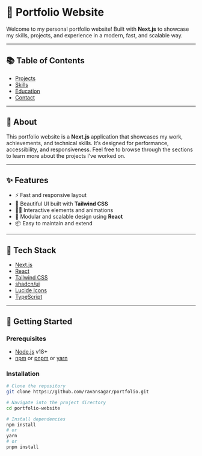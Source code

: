 # 🚀 Portfolio Website

Welcome to my personal portfolio website! Built with **Next.js** to showcase my skills, projects, and experience in a modern, fast, and scalable way.

---

## 📚 Table of Contents

- [Projects](#projects)
- [Skills](#skills)
- [Education](#education)
- [Contact](#contact)

---

## 📖 About

This portfolio website is a **Next.js** application that showcases my work, achievements, and technical skills. It’s designed for performance, accessibility, and responsiveness. Feel free to browse through the sections to learn more about the projects I’ve worked on.

---

## ✨ Features

- ⚡️ Fast and responsive layout
- 🎨 Beautiful UI built with **Tailwind CSS**
- 🧑‍💻 Interactive elements and animations
- 🧱 Modular and scalable design using **React**
- 📦 Easy to maintain and extend

---

## 🧰 Tech Stack

- [Next.js](https://nextjs.org/)
- [React](https://reactjs.org/)
- [Tailwind CSS](https://tailwindcss.com/)
- [shadcn/ui](https://ui.shadcn.dev/)
- [Lucide Icons](https://lucide.dev/)
- [TypeScript](https://www.typescriptlang.org/)

---

## 🚀 Getting Started

### Prerequisites

- [Node.js](https://nodejs.org/) v18+
- [npm](https://www.npmjs.com/) or [pnpm](https://pnpm.io/) or [yarn](https://yarnpkg.com/)

### Installation

```bash
# Clone the repository
git clone https://github.com/ravansagar/portfolio.git

# Navigate into the project directory
cd portfolio-website

# Install dependencies
npm install
# or
yarn
# or
pnpm install
